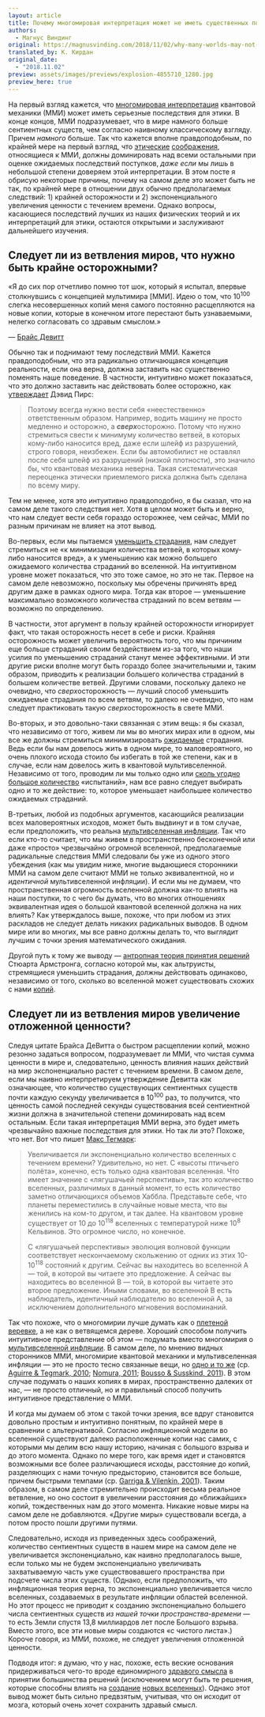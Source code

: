 ```yaml
---
layout: article
title: Почему многомировая интерпретация может не иметь существенных последствий для этики
authors:
  - Магнус Виндинг
original: https://magnusvinding.com/2018/11/02/why-many-worlds-may-not-have-significant-implications/
translated_by: К. Кирдан
original_date:
  - "2018.11.02"
preview: assets/images/previews/explosion-4855710_1280.jpg
preview_here: true
---
```

На первый взгляд кажется, что [многомировая интерпретация](https://ru.wikipedia.org/wiki/%D0%9C%D0%BD%D0%BE%D0%B3%D0%BE%D0%BC%D0%B8%D1%80%D0%BE%D0%B2%D0%B0%D1%8F_%D0%B8%D0%BD%D1%82%D0%B5%D1%80%D0%BF%D1%80%D0%B5%D1%82%D0%B0%D1%86%D0%B8%D1%8F) квантовой механики (ММИ) может иметь серьезные последствия для этики. В конце концов, ММИ подразумевает, что в мире намного больше сентиентных существ, чем согласно наивному классическому взгляду. Причем _намного_ больше. Так что кажется вполне правдоподобным, по крайней мере на первый взгляд, что [этические](https://reducingsuffering.github.io/david-pearce-quantum-ethics-suffering-in-the-multiverse.html) [соображения](https://reducing-suffering.org/two-envelopes-problem-for-brain-size-and-moral-uncertainty/#Many-worlds_interpretation), относящиеся к ММИ, должны доминировать над всеми остальными при оценке ожидаемых последствий поступков, _даже если_ мы лишь в небольшой степени доверяем этой интерпретации. В этом посте я обрисую некоторые причины, почему на самом деле это может быть не так, по крайней мере в отношении двух обычно предполагаемых следствий: 1) крайней осторожности и 2) экспоненциального увеличения ценности с течением времени. Однако вопросы, касающиеся последствий лучших из наших физических теорий и их интерпретаций для этики, остаются открытыми и заслуживают дальнейшего изучения.

## Следует ли из ветвления миров, что нужно быть крайне осторожными?

«Я до сих пор отчетливо помню тот шок, который я испытал, впервые столкнувшись с концепцией мультимира \[ММИ\]. Идею о том, что 10<sup>100</sup> слегка несовершенных копий меня самого постоянно расщепляются на новые копии, которые в конечном итоге перестают быть узнаваемыми, нелегко согласовать со здравым смыслом.»

— [Брайс Девитт](http://cqi.inf.usi.ch/qic/deWitt1970.pdf)

Обычно так и поднимают тему последствий ММИ. Кажется правдоподобным, что эта радикально отличающаяся концепция реальности, если она верна, должна заставить нас существенно поменять наше поведение. В частности, интуитивно может показаться, что это должно заставить нас действовать более осторожно, как [утверждает](https://reducingsuffering.github.io/david-pearce-quantum-ethics-suffering-in-the-multiverse.html) Дэвид Пирс:

>Поэтому всегда нужно вести себя «неестественно» ответственным образом. Например, водить машину не просто медленно и осторожно, а ***сверх***осторожно. Потому что нужно стремиться свести к минимуму количество ветвей, в которых кому-либо наносится вред, даже если шлейф из разрушений, строго говоря, неизбежен. Если бы автомобилист не оставлял после себя шлейф из разрушений (низкой плотности), это значило бы, что квантовая механика неверна. Такая систематическая переоценка этически приемлемого риска должна быть сделана по всему миру.

Тем не менее, хотя это интуитивно правдоподобно, я бы сказал, что на самом деле такого следствия нет. Хотя в целом может быть и верно, что нам следует вести себя гораздо осторожнее, чем сейчас, ММИ по разным причинам не влияет на этот вывод.

Во-первых, если мы пытаемся [уменьшить страдания](https://magnusvinding.com/2018/09/03/suffering-focused-ethics/), нам следует стремиться не «к минимизации количества ветвей, в которых кому-либо наносится вред», а к уменьшению как можно большего ожидаемого количества страданий во вселенной. На интуитивном уровне может показаться, что это тоже самое, но это не так. Первое на самом деле невозможно, поскольку мы обречены причинять вред другим даже в рамках одного мира. Тогда как второе — уменьшение максимально возможного количества страданий по всем ветвям — возможно по определению.

В частности, этот аргумент в пользу крайней осторожности игнорирует факт, что такая осторожность несет в себе и риски. Крайняя осторожность может увеличить вероятность того, что мы причиним еще больше страданий своим бездействием из-за того, что наши усилия по уменьшению страданий станут менее эффективными. И эти другие риски вполне могут быть гораздо более значительными и, таким образом, приводить к реализации большего количества страданий в большем количестве ветвей. Другими словами, поскольку далеко не очевидно, что *сверх*осторожность — лучший способ уменьшить ожидаемые страдания по всем ветвям, то далеко не очевидно, что нам следует практиковать такую ​​*сверх*осторожность в свете ММИ.

Во-вторых, и это довольно-таки связанная с этим вещь: я бы сказал, что независимо от того, живем ли мы во многих мирах или в одном, мы все же должны стремиться минимизировать [ожидаемые](https://reducingsuffering.github.io/brian-tomasik-why-maximize-expected-value.html) страдания. Ведь если бы нам довелось жить в одном мире, то маловероятного, но очень плохого исхода стоило бы избегать в той же степени, как и в случае, если нам довелось жить в квантовой мультивселенной. Независимо от того, проводим ли мы только одно или [сколь угодно большое количество](https://ru.wikipedia.org/wiki/%D0%97%D0%B0%D0%BA%D0%BE%D0%BD_%D0%B1%D0%BE%D0%BB%D1%8C%D1%88%D0%B8%D1%85_%D1%87%D0%B8%D1%81%D0%B5%D0%BB) «испытаний», нам все равно следует выбирать одно и то же действие: то, которое уменьшает наибольшее количество ожидаемых страданий.

В-третьих, любой из подобных аргументов, касающийся реализации всех маловероятных исходов, может быть выдвинут и в том случае, если предположить, что реальна [мультивселенная инфляции](https://cpb-us-w2.wpmucdn.com/campuspress.yale.edu/dist/3/1454/files/2016/02/BJPS-10fl2fu.pdf). Так что если кто-то считает, что мы живем в пространственно бесконечной или даже «просто» чрезвычайно огромной вселенной, предполагаемые радикальные следствия ММИ следовали бы уже из одного этого убеждения (как мы увидим ниже, многие выдающиеся сторонники ММИ на самом деле считают ММИ не только эквивалентной, но и _идентичной_ мультивселенной инфляции). И если мы не думаем, что пространственная огромность вселенной должна как-то влиять на наши поступки, то с чего бы думать, что во многих отношениях эквивалентная идея о большой квантовой вселенной должна на них влиять? Как утверждалось выше, похоже, что при любом из этих раскладов не следует делать никаких радикальных выводов. В одном мире или во многих, мы все равно должны делать то, что выглядит лучшим с точки зрения математического ожидания.

Другой путь к тому же выводу — [антропная теория принятия решений](https://arxiv.org/pdf/1110.6437.pdf) Стюарта Армстронга, согласно которой мы, как альтруисты, стремящиеся уменьшить страдания, должны действовать одинаково, независимо от того, сколько во вселенной может существовать схожих с нами [копий](https://reducing-suffering.org/anthropics-without-reference-classes/#Update_Feb_2015_You_are_all_your_copies).

## Следует ли из ветвления миров увеличение отложенной ценности?

Следуя цитате Брайса ДеВитта о быстром расщеплении копий, можно резонно задаться вопросом, подразумевает ли ММИ, что чистая сумма ценности в мире и, следовательно, ценность влияния наших действий на мир экспоненциально растет с течением времени. В самом деле, если мы наивно интерпретируем утверждение Девитта как означающее, что количество существующих сентиентных существ почти каждую секунду увеличивается в 10<sup>100</sup> раз, то получится, что ценность самой последней секунды существования всей сентиентной жизни должна в значительной степени доминировать над всем остальным. Если такая интерпретация ММИ верна, это будет иметь чрезвычайно важные последствия для этики. Но так ли это? Похоже, что нет. Вот что пишет [Макс Тегмарк](http://space.mit.edu/home/tegmark/PDF/multiverse_sciam.pdf):

>Увеличивается ли экспоненциально количество вселенных с течением времени? Удивительно, но нет. С «высоты птичьего полёта», конечно, есть только одна квантовая вселенная. Что имеет значение с «лягушачьей перспективы», так это количество вселенных, различимых в данный момент, то есть количество заметно отличающихся объемов Хаббла. Представьте себе, что планеты переместились в случайные новые места, что вы женились на ком-то другом, и так далее. На квантовом уровне существует от 10 до 10<sup>118</sup> вселенных с температурой ниже 10<sup>8</sup> Кельвинов. Это огромное число, но конечное.
>
>С «лягушачьей перспективы» эволюция волновой функции соответствует нескончаемому скольжению от одних из этих 10-10<sup>118</sup> состояний к другим. Сейчас вы находитесь во вселенной A — той, в которой вы читаете это предложение. А сейчас вы находитесь во вселенной B — той, в которой вы читаете это второе предложение. Иными словами, во вселенной B есть наблюдатель, идентичный наблюдателю во вселенной A, за исключением дополнительного мгновения воспоминаний.

Так что похоже, что о многомирии лучше думать как о [плетеной веревке](http://www.askamathematician.com/2011/11/q-according-to-the-many-worlds-interpretation-every-event-creates-new-universes-where-does-the-energy-and-matter-for-the-new-universes-come-from/), а не как о ветвящемся дереве. Хороший способом получить интуитивное представление об этом — подумать вместо многомирия о [мультивселенной инфляции](https://cpb-us-w2.wpmucdn.com/campuspress.yale.edu/dist/3/1454/files/2016/02/BJPS-10fl2fu.pdf). В самом деле, по мнению видных сторонников ММИ, многомирие квантовой механики и мультивселенная инфляции — это не просто тесно связанные вещи, но [одно и то же](http://www.preposterousuniverse.com/blog/2011/05/26/are-many-worlds-and-the-multiverse-the-same-idea/) (ср. [Aguirre & Tegmark, 2010](https://arxiv.org/pdf/1008.1066.pdf); [Nomura, 2011](https://arxiv.org/abs/1104.2324); [Bousso & Susskind, 2011](https://arxiv.org/abs/1105.3796)). В этом случае подумать о наших копиях в мирах, пространственно далеких от нас, — не просто отличный, но и правильный способ получить интуитивное представление о ММИ.

И когда мы думаем об этом с такой точки зрения, все вдруг становится довольно простым и интуитивно понятным, по крайней мере в сравнении с альтернативой. Согласно инфляционной модели во вселенной существуют далеко расположенные копии нас самих, с которыми мы делим всю нашу историю, начиная с большого взрыва и до этого момента. Однако по мере того, как время идет и становятся возможными все более различающиеся исходы, расстояние до копий, разделяющих с нами точную предысторию, становится все больше, причем быстрыми темпами (ср. [Garriga & Vilenkin, 2001](https://arxiv.org/abs/gr-qc/0102010)). Таким образом, в самом деле стремительно происходит весьма реальное ветвление, но оно состоит в увеличении расстояния до «ближайших» копий, тождественных нам до этого момента. Никакие новые миры на самом деле не добавляются. «Другие миры» существовали всегда, а потом просто пошли другими путями.

Следовательно, исходя из приведенных здесь соображений, количество сентиентных существ в нашем мире на самом деле не увеличивается экспоненциально, как наивно предполагалось выше, если только мы не будем экспоненциально увеличивать захватываемую часть уже существовавшего пространства при подсчете числа этих существ. (Однако, если предположить, что инфляционная теория верна, то экспоненциально увеличивается число вселенных, создаваемых в результате инфляции областей вселенной. Но этот процесс не приводит к созданию экспоненциально большего числа сентиентных существ _из нашей точки пространства-времени_ — то есть Земли спустя 13,8 миллиардов лет после Большого взрыва. Вместо этого, все эти новые миры создаются «с чистого листа».) Короче говоря, из ММИ, похоже, не следует увеличения отложенной ценности.

Подводя итог: я думаю, что у нас, похоже, есть веские основания придерживаться чего-то вроде единомирного [здравого смысла](https://reducingsuffering.github.io/eliezer-yudkowsky-living-in-many-worlds.html) в принятии большинства решений (исключением могут быть те решения, которые способны влиять на [создание](https://reducing-suffering.org/lab-universes-creating-infinite-suffering/) [новых вселенных](https://magnusvinding.com/2017/12/01/suffering-infinity-and-universe-anti-natalism/)). Однако этот вывод может быть сильно предвзятым, учитывая, что он исходит от мозга, который очень хочет сохранить здравый смысл.
